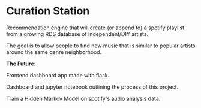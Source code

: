 # Curation Station
Recommendation engine that will create (or append to) a spotify playlist from a growing RDS database of independent/DIY artists.

The goal is to allow people to find new music that is similar to popular artists around the same genre neighborhood.

**The Future**:

Frontend dashboard app made with flask.

Dashboard and jupyter notebook outlining the process of this project.

Train a Hidden Markov Model on spotify's audio analysis data.
